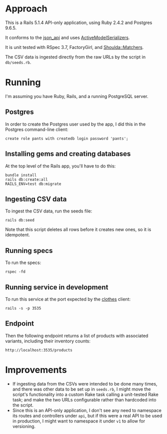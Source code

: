 # Approach

This is a Rails 5.1.4 API-only application, using Ruby 2.4.2 and Postgres 9.6.5.

It conforms to the [json_api](http://jsonapi.org) and uses [ActiveModelSerializers](http://github.com/rails-api/active_model_serializers).

It is unit tested with RSpec 3.7, FactoryGirl, and [Shoulda::Matchers](http://github.com/thoughtbot/shoulda-matchers).

The CSV data is ingested directly from the raw URLs by the script in `db/seeds.rb`.

# Running

I'm assuming you have Ruby, Rails, and a running PostgreSQL server.

## Postgres
In order to create the Postgres user used by the app, I did this in the Postgres command-line client:
```
create role pants with createdb login password 'pants';
```

## Installing gems and creating databases
At the top level of the Rails app, you'll have to do this:
```
bundle install
rails db:create:all
RAILS_ENV=test db:migrate
```

## Ingesting CSV data

To ingest the CSV data, run the seeds file:
```
rails db:seed
```

Note that this script deletes all rows before it creates new ones, so it is idempotent.


## Running specs
To run the specs:
```
rspec -fd
```

## Running service in development

To run this service at the port expected by the [clothes](http://github.com/apoorva-muralidhara/clothes) client:

```
rails -s -p 3535
```

## Endpoint

Then the following endpoint returns a list of products with associated variants, including their inventory counts:

```
http://localhost:3535/products
```

# Improvements
* If ingesting data from the CSVs were intended to be done many times, and there was other data to be set up in `seeds.rb`, I might move the script's functionality into a custom Rake task calling a unit-tested Rake task; and make the two URLs configurable rather than hardcoded into the script.
* Since this is an API-only application, I don't see any need to namespace its routes and controllers under `api`, but if this were a real API to be used in production, I might want to namespace it under `v1` to allow for versioning.
